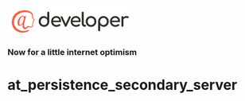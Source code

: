 ![image alt <](../../.github/@developersmall.png) 
### Now for a little internet optimism

# at_persistence_secondary_server